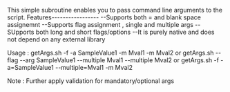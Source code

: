 This simple subroutine enables you to pass command line arguments to the script.
Features-----------------
--Supports both = and blank space assignemnt
--Supports flag assignment , single and multiple args
--SUpports both long and short flags/options
--It is purely native and does not depend on any external library

Usage :
      getArgs.sh -f -a SampleValue1 -m Mval1 -m Mval2
                          or
      getArgs.sh --flag --arg SampleValue1 --multiple Mval1 --multiple Mval2
                          or
      getArgs.sh -f -a=SampleValue1 --multiple=Mval1 -m Mval2



Note : Further apply validation for mandatory/optional args
